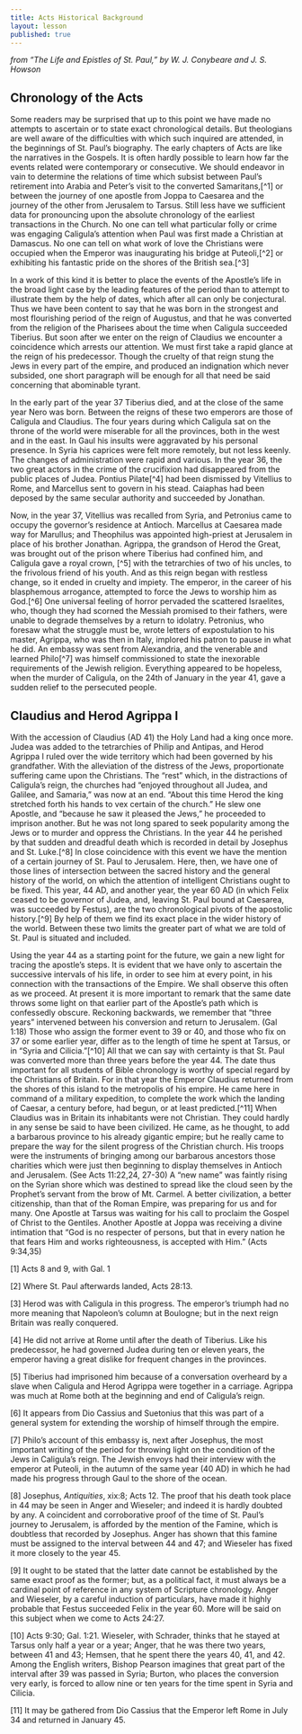 ```yaml
---
title: Acts Historical Background
layout: lesson
published: true
---
```


*from “The Life and Epistles of St. Paul,” by W. J. Conybeare and J. S.
Howson*

## Chronology of the Acts

Some readers may be surprised that up to this point we have made no
attempts to ascertain or to state exact chronological details. But
theologians are well aware of the difficulties with which such inquired
are attended, in the beginnings of St. Paul’s biography. The early
chapters of Acts are like the narratives in the Gospels. It is often
hardly possible to learn how far the events related were contemporary or
consecutive. We should endeavor in vain to determine the relations of
time which subsist between Paul’s retirement into Arabia and Peter’s
visit to the converted Samaritans,[^1] or between the journey of
one apostle from Joppa to Caesarea and the journey of the other from
Jerusalem to Tarsus. Still less have we sufficient data for pronouncing
upon the absolute chronology of the earliest transactions in the Church.
No one can tell what particular folly or crime was engaging Caligula’s
attention when Paul was first made a Christian at Damascus. No one can
tell on what work of love the Christians were occupied when the Emperor
was inaugurating his bridge at Puteoli,[^2] or exhibiting his
fantastic pride on the shores of the British sea.[^3]

In a work of this kind it is better to place the events of the Apostle’s
life in the broad light case by the leading features of the period than
to attempt to illustrate them by the help of dates, which after all can
only be conjectural. Thus we have been content to say that he was born
in the strongest and most flourishing period of the reign of Augustus,
and that he was converted from the religion of the Pharisees about the
time when Caligula succeeded Tiberius. But soon after we enter on the
reign of Claudius we encounter a coincidence which arrests our
attention. We must first take a rapid glance at the reign of his
predecessor. Though the cruelty of that reign stung the Jews in every
part of the empire, and produced an indignation which never subsided,
one short paragraph will be enough for all that need be said concerning
that abominable tyrant.

In the early part of the year 37 Tiberius died, and at the close of the
same year Nero was born. Between the reigns of these two emperors are
those of Caligula and Claudius. The four years during which Caligula sat
on the throne of the world were miserable for all the provinces, both in
the west and in the east. In Gaul his insults were aggravated by his
personal presence. In Syria his caprices were felt more remotely, but
not less keenly. The changes of administration were rapid and various.
In the year 36, the two great actors in the crime of the crucifixion had
disappeared from the public places of Judea. Pontius Pilate[^4] had been dismissed by
Vitellius to Rome, and Marcellus sent to govern in his stead. Caiaphas
had been deposed by the same secular authority and succeeded by
Jonathan.

Now, in the year 37, Vitellius was recalled from Syria, and Petronius
came to occupy the governor’s residence at Antioch. Marcellus at
Caesarea made way for Marullus; and Theophilus was appointed high-priest
at Jerusalem in place of his brother Jonathan. Agrippa, the grandson of
Herod the Great, was brought out of the prison where Tiberius had
confined him, and Caligula gave a royal crown,
[^5] with the tetrarchies of
two of his uncles, to the frivolous friend of his youth. And as this
reign began with restless change, so it ended in cruelty and impiety.
The emperor, in the career of his blasphemous arrogance, attempted to
force the Jews to worship him as God.[^6] One universal feeling of
horror pervaded the scattered Israelites, who, though they had scorned
the Messiah promised to their fathers, were unable to degrade themselves
by a return to idolatry. Petronius, who foresaw what the struggle must
be, wrote letters of expostulation to his master, Agrippa, who was then
in Italy, implored his patron to pause in what he did. An embassy was
sent from Alexandria, and the venerable and learned Philo[^7] was himself commissioned
to state the inexorable requirements of the Jewish religion. Everything
appeared to be hopeless, when the murder of Caligula, on the
24th of January in the year 41, gave a sudden relief to the
persecuted people.

## Claudius and Herod Agrippa I

With the accession of Claudius (AD 41) the Holy Land had a king once
more. Judea was added to the tetrarchies of Philip and Antipas, and
Herod Agrippa I ruled over the wide territory which had been governed by
his grandfather. With the alleviation of the distress of the Jews,
proportionate suffering came upon the Christians. The “rest” which, in
the distractions of Caligula’s reign, the churches had “enjoyed
throughout all Judea, and Galilee, and Samaria,” was now at an end.
“About this time Herod the king stretched forth his hands to vex certain
of the church.” He slew one Apostle, and “because he saw it pleased the
Jews,” he proceeded to imprison another. But he was not long spared to
seek popularity among the Jews or to murder and oppress the Christians.
In the year 44 he perished by that sudden and dreadful death which is
recorded in detail by Josephus and St. Luke.[^8] In close coincidence with
this event we have the mention of a certain journey of St. Paul to
Jerusalem. Here, then, we have one of those lines of intersection
between the sacred history and the general history of the world, on
which the attention of intelligent Christians ought to be fixed. This
year, 44 AD, and another year, the year 60 AD (in which Felix ceased to
be governor of Judea, and, leaving St. Paul bound at Caesarea, was
succeeded by Festus), are the two chronological pivots of the apostolic
history.[^9] By help of them we find its exact place in the wider history of the world. Between these two limits the greater part of what we are told of St. Paul is situated and included.

Using the year 44 as a starting point for the future, we gain a new
light for tracing the apostle’s steps. It is evident that we have only
to ascertain the successive intervals of his life, in order to see him
at every point, in his connection with the transactions of the Empire.
We shall observe this often as we proceed. At present it is more
important to remark that the same date throws some light on that earlier
part of the Apostle’s path which is confessedly obscure. Reckoning
backwards, we remember that “three years” intervened between his
conversion and return to Jerusalem. (Gal 1:18) Those who assign the
former event to 39 or 40, and those who fix on 37 or some earlier year,
differ as to the length of time he spent at Tarsus, or in “Syria and
Cilicia.”[^10] All that we
can say with certainty is that St. Paul was converted more than three
years before the year 44. The date thus important for all students of
Bible chronology is worthy of special regard by the Christians of
Britain. For in that year the Emperor Claudius returned from the shores
of this island to the metropolis of his empire. He came here in command
of a military expedition, to complete the work which the landing of
Caesar, a century before, had begun, or at least predicted.[^11] When Claudius was in
Britain its inhabitants were not Christian. They could hardly in any
sense be said to have been civilized. He came, as he thought, to add a
barbarous province to his already gigantic empire; but he really came to
prepare the way for the silent progress of the Christian church. His
troops were the instruments of bringing among our barbarous ancestors
those charities which were just then beginning to display themselves in
Antioch and Jerusalem. (See Acts 11:22,24, 27-30) A “new name” was
faintly rising on the Syrian shore which was destined to spread like the
cloud seen by the Prophet’s servant from the brow of Mt. Carmel. A
better civilization, a better citizenship, than that of the Roman
Empire, was preparing for us and for many. One Apostle at Tarsus was
waiting for his call to proclaim the Gospel of Christ to the Gentiles.
Another Apostle at Joppa was receiving a divine intimation that “God is
no respecter of persons, but that in every nation he that fears Him and
works righteousness, is accepted with Him.” (Acts 9:34,35)

[1] Acts 8 and 9, with Gal. 1

[2] Where St. Paul afterwards landed, Acts 28:13.

[3] Herod was with Caligula in this progress. The
emperor’s triumph had no more meaning that Napoleon’s column at
Boulogne; but in the next reign Britain was really conquered.

[4] He did not arrive at Rome until after the death of
Tiberius. Like his predecessor, he had governed Judea during ten or
eleven years, the emperor having a great dislike for frequent changes in
the provinces.

[5] Tiberius had imprisoned him because of a
conversation overheard by a slave when Caligula and Herod Agrippa were
together in a carriage. Agrippa was much at Rome both at the beginning
and end of Caligula’s reign.

[6] It appears from Dio Cassius and Suetonius that this
was part of a general system for extending the worship of himself
through the empire.

[7] Philo’s account of this embassy is, next after
Josephus, the most important writing of the period for throwing light on
the condition of the Jews in Caligula’s reign. The Jewish envoys had
their interview with the emperor at Puteoli, in the autumn of the same
year (40 AD) in which he had made his progress through Gaul to the shore
of the ocean.

[8] Josephus, *Antiquities*, xix:8; Acts 12. The proof
that his death took place in 44 may be seen in Anger and Wieseler; and
indeed it is hardly doubted by any. A coincident and corroborative proof
of the time of St. Paul’s journey to Jerusalem, is afforded by the
mention of the Famine, which is doubtless that recorded by Josephus.
Anger has shown that this famine must be assigned to the interval
between 44 and 47; and Wieseler has fixed it more closely to the year
45.

[9] It ought to be stated that the latter date cannot
be established by the same exact proof as the former; but, as a
political fact, it must always be a cardinal point of reference in any
system of Scripture chronology. Anger and Wieseler, by a careful
induction of particulars, have made it highly probable that Festus
succeeded Felix in the year 60. More will be said on this subject when
we come to Acts 24:27.

[10] Acts 9:30; Gal. 1:21. Wieseler, with Schrader,
thinks that he stayed at Tarsus only half a year or a year; Anger, that
he was there two years, between 41 and 43; Hemsen, that he spent there
the years 40, 41, and 42. Among the English writers, Bishop Pearson
imagines that great part of the interval after 39 was passed in Syria;
Burton, who places the conversion very early, is forced to allow nine or
ten years for the time spent in Syria and Cilicia.

[11] It may be gathered from Dio Cassius that the
Emperor left Rome in July 34 and returned in January 45.